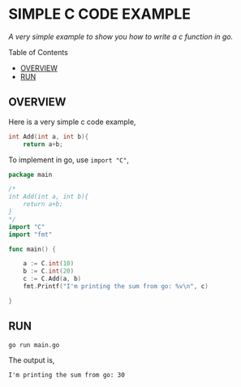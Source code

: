 # SIMPLE C CODE EXAMPLE

_A very simple example to show you how to write a c function in go._

Table of Contents

* [OVERVIEW](https://github.com/JeffDeCola/my-go-examples/tree/master/cgo/simple-c-code#overview)
* [RUN](https://github.com/JeffDeCola/my-go-examples/tree/master/cgo/simple-c-code#run)

## OVERVIEW

Here is a very simple c code example,

```c
int Add(int a, int b){
    return a+b;
```

To implement in go, use `import "C"`,

```go
package main

/*
int Add(int a, int b){
    return a+b;
}
*/
import "C"
import "fmt"

func main() {

    a := C.int(10)
    b := C.int(20)
    c := C.Add(a, b)
    fmt.Printf("I'm printing the sum from go: %v\n", c)

}
```

## RUN

```bash
go run main.go
```

The output is,

```txt
I'm printing the sum from go: 30
```
